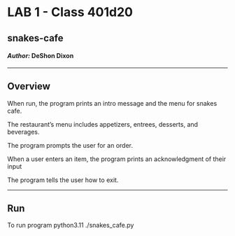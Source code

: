 # LAB 1 - Class 401d20

## snakes-cafe

#### *Author:* DeShon Dixon

---

## Overview

When run, the program prints an intro message and the menu for snakes cafe.

The restaurant’s menu includes appetizers, entrees, desserts, and beverages.

The program prompts the user for an order.

When a user enters an item, the program prints an acknowledgment of their input

The program tells the user how to exit.

---

## Run

To run program python3.11 ./snakes_cafe.py


